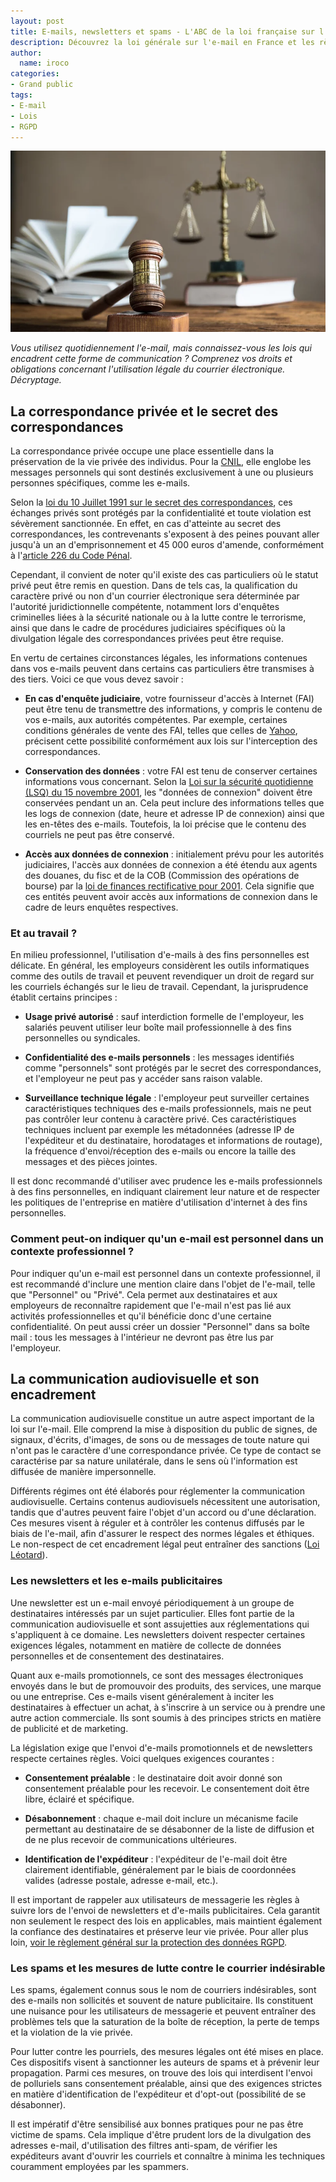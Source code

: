 ```yaml
---
layout: post
title: E-mails, newsletters et spams - L'ABC de la loi française sur l'e-mail 
description: Découvrez la loi générale sur l'e-mail en France et les règles qui régissent la correspondance privée, les newsletters et les spams.
author:
  name: iroco
categories:
- Grand public
tags:
- E-mail
- Lois
- RGPD
---
```

![Illustration de l'article](/images/lois/lois-mail.png)

*Vous utilisez quotidiennement l'e-mail, mais connaissez-vous les lois qui encadrent cette forme de communication ? Comprenez vos droits et obligations concernant l'utilisation légale du courrier électronique. Décryptage.*

## La correspondance privée et le secret des correspondances

La correspondance privée occupe une place essentielle dans la préservation de la vie privée des individus. Pour la [CNIL](https://www.legifrance.gouv.fr/jorf/article_jo/JORFARTI000033203296?r=NuxW05KQrD), elle englobe les messages personnels qui sont destinés exclusivement à une ou plusieurs personnes spécifiques, comme les e-mails.

Selon la [loi du 10 Juillet 1991 sur le secret des correspondances](https://www.legifrance.gouv.fr/loda/id/LEGITEXT000006077780), ces échanges privés sont protégés par la confidentialité et toute violation est sévèrement sanctionnée. En effet, en cas d'atteinte au secret des correspondances, les contrevenants s'exposent à des peines pouvant aller jusqu'à un an d'emprisonnement et 45 000 euros d'amende, conformément à l'[article 226 du Code Pénal](https://www.legifrance.gouv.fr/codes/article_lc/LEGIARTI000042193573/).

Cependant, il convient de noter qu'il existe des cas particuliers où le statut privé peut être remis en question. Dans de tels cas, la qualification du caractère privé ou non d'un courrier électronique sera déterminée par l'autorité juridictionnelle compétente, notamment lors d'enquêtes criminelles liées à la sécurité nationale ou à la lutte contre le terrorisme, ainsi que dans le cadre de procédures judiciaires spécifiques où la divulgation légale des correspondances privées peut être requise.

En vertu de certaines circonstances légales, les informations contenues dans vos e-mails peuvent dans certains cas particuliers être transmises à des tiers. Voici ce que vous devez savoir :

* **En cas d'enquête judiciaire**, votre fournisseur d'accès à Internet (FAI) peut être tenu de transmettre des informations, y compris le contenu de vos e-mails, aux autorités compétentes. Par exemple, certaines conditions générales de vente des FAI, telles que celles de [Yahoo](https://legal.yahoo.com/ca/fr/yahoo/privacy/index.html), précisent cette possibilité conformément aux lois sur l'interception des correspondances.

* **Conservation des données** : votre FAI est tenu de conserver certaines informations vous concernant. Selon la [Loi sur la sécurité quotidienne (LSQ) du 15 novembre 2001](https://www.legifrance.gouv.fr/loda/id/JORFTEXT000000222052/), les "données de connexion" doivent être conservées pendant un an. Cela peut inclure des informations telles que les logs de connexion (date, heure et adresse IP de connexion) ainsi que les en-têtes des e-mails. Toutefois, la loi précise que le contenu des courriels ne peut pas être conservé.

* **Accès aux données de connexion** : initialement prévu pour les autorités judiciaires, l'accès aux données de connexion a été étendu aux agents des douanes, du fisc et de la COB (Commission des opérations de bourse) par la [loi de finances rectificative pour 2001](https://www.legifrance.gouv.fr/loda/id/LEGISCTA000006114796). Cela signifie que ces entités peuvent avoir accès aux informations de connexion dans le cadre de leurs enquêtes respectives.
    
### Et au travail ?

En milieu professionnel, l'utilisation d'e-mails à des fins personnelles est délicate. En général, les employeurs considèrent les outils informatiques comme des outils de travail et peuvent revendiquer un droit de regard sur les courriels échangés sur le lieu de travail. Cependant, la jurisprudence établit certains principes :

* **Usage privé autorisé** : sauf interdiction formelle de l'employeur, les salariés peuvent utiliser leur boîte mail professionnelle à des fins personnelles ou syndicales.

* **Confidentialité des e-mails personnels** : les messages identifiés comme "personnels" sont protégés par le secret des correspondances, et l'employeur ne peut pas y accéder sans raison valable.

* **Surveillance technique légale** : l'employeur peut surveiller certaines caractéristiques techniques des e-mails professionnels, mais ne peut pas contrôler leur contenu à caractère privé. Ces caractéristiques techniques incluent par exemple les métadonnées (adresse IP de l'expéditeur et du destinataire, horodatages et informations de routage), la fréquence d'envoi/réception des e-mails ou encore la taille des messages et des pièces jointes.

Il est donc recommandé d'utiliser avec prudence les e-mails professionnels à des fins personnelles, en indiquant clairement leur nature et de respecter les politiques de l'entreprise en matière d'utilisation d'internet à des fins personnelles.

### Comment peut-on indiquer qu'un e-mail est personnel dans un contexte professionnel ? 

Pour indiquer qu'un e-mail est personnel dans un contexte professionnel, il est recommandé d'inclure une mention claire dans l'objet de l'e-mail, telle que "Personnel" ou "Privé". Cela permet aux destinataires et aux employeurs de reconnaître rapidement que l'e-mail n'est pas lié aux activités professionnelles et qu'il bénéficie donc d'une certaine confidentialité. On peut aussi créer un dossier "Personnel" dans sa boîte mail : tous les messages à l'intérieur ne devront pas être lus par l'employeur.

## La communication audiovisuelle et son encadrement

La communication audiovisuelle constitue un autre aspect important de la loi sur l'e-mail. Elle comprend la mise à disposition du public de signes, de signaux, d'écrits, d'images, de sons ou de messages de toute nature qui n'ont pas le caractère d'une correspondance privée. Ce type de contact se caractérise par sa nature unilatérale, dans le sens où l'information est diffusée de manière impersonnelle.

Différents régimes ont été élaborés pour réglementer la communication audiovisuelle. Certains contenus audiovisuels nécessitent une autorisation, tandis que d'autres peuvent faire l'objet d'un accord ou d'une déclaration. Ces mesures visent à réguler et à contrôler les contenus diffusés par le biais de l'e-mail, afin d'assurer le respect des normes légales et éthiques. Le non-respect de cet encadrement légal peut entraîner des sanctions ([Loi Léotard](https://www.legifrance.gouv.fr/loda/article_lc/LEGIARTI000006420185)). 

### Les newsletters et les e-mails publicitaires

Une newsletter est un e-mail envoyé périodiquement à un groupe de destinataires intéressés par un sujet particulier. Elles font partie de la communication audiovisuelle et sont assujetties aux réglementations qui s'appliquent à ce domaine. Les newsletters doivent respecter certaines exigences légales, notamment en matière de collecte de données personnelles et de consentement des destinataires. 

Quant aux e-mails promotionnels, ce sont des messages électroniques envoyés dans le but de promouvoir des produits, des services, une marque ou une entreprise. Ces e-mails visent généralement à inciter les destinataires à effectuer un achat, à s'inscrire à un service ou à prendre une autre action commerciale. Ils sont soumis à des principes stricts en matière de publicité et de marketing. 

La législation exige que l'envoi d'e-mails promotionnels et de newsletters respecte certaines règles. Voici quelques exigences courantes :

* **Consentement préalable** : le destinataire doit avoir donné son consentement préalable pour les recevoir. Le consentement doit être libre, éclairé et spécifique.

* **Désabonnement** : chaque e-mail doit inclure un mécanisme facile permettant au destinataire de se désabonner de la liste de diffusion et de ne plus recevoir de communications ultérieures.

* **Identification de l'expéditeur** : l'expéditeur de l'e-mail doit être clairement identifiable, généralement par le biais de coordonnées valides (adresse postale, adresse e-mail, etc.).

Il est important de rappeler aux utilisateurs de messagerie les règles à suivre lors de l'envoi de newsletters et d'e-mails publicitaires. Cela garantit non seulement le respect des lois en applicables, mais maintient également la confiance des destinataires et préserve leur vie privée. Pour aller plus loin, [voir le règlement général sur la protection des données RGPD](https://www.cnil.fr/fr/reglement-europeen-protection-donnees).

### Les spams et les mesures de lutte contre le courrier indésirable

Les spams, également connus sous le nom de courriers indésirables, sont des e-mails non sollicités et souvent de nature publicitaire. Ils constituent une nuisance pour les utilisateurs de messagerie et peuvent entraîner des problèmes tels que la saturation de la boîte de réception, la perte de temps et la violation de la vie privée.

Pour lutter contre les pourriels, des mesures légales ont été mises en place. Ces dispositifs visent à sanctionner les auteurs de spams et à prévenir leur propagation. Parmi ces mesures, on trouve des lois qui interdisent l'envoi de polluriels sans consentement préalable, ainsi que des exigences strictes en matière d'identification de l'expéditeur et d'opt-out (possibilité de se désabonner).

Il est impératif d'être sensibilisé aux bonnes pratiques pour ne pas être victime de spams. Cela implique d'être prudent lors de la divulgation des adresses e-mail, d'utilisation des filtres anti-spam, de vérifier les expéditeurs avant d'ouvrir les courriels et connaître à minima les techniques couramment employées par les spammers.
